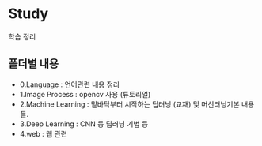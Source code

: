 # Study
  학습 정리

## 폴더별 내용
- 0.Language : 언어관련 내용 정리
- 1.Image Process : opencv 사용 (튜토리얼)
- 2.Machine Learning : 밑바닥부터 시작하는 딥러닝 (교재) 및 머신러닝기본 내용들.
- 3.Deep Learning : CNN 등 딥러닝 기법 등
- 4.web : 웹 관련
